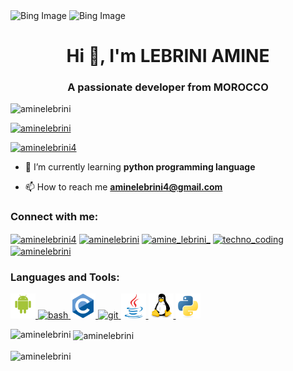 <img src="https://th.bing.com/th/id/R.f9dec753bb3e90b87d35f9af7fb50c80?rik=Jql2oFXcPZ%2fi6w&pid=ImgRaw" alt="Bing Image">
<img src="https://th.bing.com/th/id/OIP.bo9AhwM7aSCbP7fUozmNkwHaHa?rs=1&pid=ImgDetMain" alt="Bing Image">
<h1 align="center">Hi 👋, I'm LEBRINI AMINE</h1>
<h3 align="center">A passionate developer from MOROCCO</h3>

<p align="left"> <img src="https://komarev.com/ghpvc/?username=aminelebrini&label=Profile%20views&color=0e75b6&style=flat" alt="aminelebrini" /> </p>

<p align="left"> <a href="https://github.com/ryo-ma/github-profile-trophy"><img src="https://github-profile-trophy.vercel.app/?username=aminelebrini" alt="aminelebrini" /></a> </p>

<p align="left"> <a href="https://twitter.com/aminelebrini4" target="blank"><img src="https://img.shields.io/twitter/follow/aminelebrini4?logo=twitter&style=for-the-badge" alt="aminelebrini4" /></a> </p>

- 🌱 I’m currently learning **python programming language**

- 📫 How to reach me **aminelebrini4@gmail.com**

<h3 align="left">Connect with me:</h3>
<p align="left">
<a href="https://twitter.com/aminelebrini4" target="blank"><img align="center" src="https://raw.githubusercontent.com/rahuldkjain/github-profile-readme-generator/master/src/images/icons/Social/twitter.svg" alt="aminelebrini4" height="30" width="40" /></a>
<a href="https://linkedin.com/in/aminelebrini" target="blank"><img align="center" src="https://raw.githubusercontent.com/rahuldkjain/github-profile-readme-generator/master/src/images/icons/Social/linked-in-alt.svg" alt="aminelebrini" height="30" width="40" /></a>
<a href="https://instagram.com/amine_lebrini_" target="blank"><img align="center" src="https://raw.githubusercontent.com/rahuldkjain/github-profile-readme-generator/master/src/images/icons/Social/instagram.svg" alt="amine_lebrini_" height="30" width="40" /></a>
<a href="https://www.youtube.com/c/techno_coding" target="blank"><img align="center" src="https://raw.githubusercontent.com/rahuldkjain/github-profile-readme-generator/master/src/images/icons/Social/youtube.svg" alt="techno_coding" height="30" width="40" /></a>
<a href="https://www.leetcode.com/aminelebrini" target="blank"><img align="center" src="https://raw.githubusercontent.com/rahuldkjain/github-profile-readme-generator/master/src/images/icons/Social/leet-code.svg" alt="aminelebrini" height="30" width="40" /></a>
</p>

<h3 align="left">Languages and Tools:</h3>
<p align="left"> <a href="https://developer.android.com" target="_blank" rel="noreferrer"> <img src="https://raw.githubusercontent.com/devicons/devicon/master/icons/android/android-original-wordmark.svg" alt="android" width="40" height="40"/> </a> <a href="https://www.gnu.org/software/bash/" target="_blank" rel="noreferrer"> <img src="https://www.vectorlogo.zone/logos/gnu_bash/gnu_bash-icon.svg" alt="bash" width="40" height="40"/> </a> <a href="https://www.cprogramming.com/" target="_blank" rel="noreferrer"> <img src="https://raw.githubusercontent.com/devicons/devicon/master/icons/c/c-original.svg" alt="c" width="40" height="40"/> </a> <a href="https://git-scm.com/" target="_blank" rel="noreferrer"> <img src="https://www.vectorlogo.zone/logos/git-scm/git-scm-icon.svg" alt="git" width="40" height="40"/> </a> <a href="https://www.java.com" target="_blank" rel="noreferrer"> <img src="https://raw.githubusercontent.com/devicons/devicon/master/icons/java/java-original.svg" alt="java" width="40" height="40"/> </a> <a href="https://www.linux.org/" target="_blank" rel="noreferrer"> <img src="https://raw.githubusercontent.com/devicons/devicon/master/icons/linux/linux-original.svg" alt="linux" width="40" height="40"/> </a> <a href="https://www.python.org" target="_blank" rel="noreferrer"> <img src="https://raw.githubusercontent.com/devicons/devicon/master/icons/python/python-original.svg" alt="python" width="40" height="40"/> </a> </p>

<p><img align="left" src="https://github-readme-stats.vercel.app/api/top-langs?username=aminelebrini&show_icons=true&locale=en&layout=compact" alt="aminelebrini" /></p>

<p>&nbsp;<img align="center" src="https://github-readme-stats.vercel.app/api?username=aminelebrini&show_icons=true&locale=en" alt="aminelebrini" /></p>

<p><img align="center" src="https://github-readme-streak-stats.herokuapp.com/?user=aminelebrini&" alt="aminelebrini" /></p>

